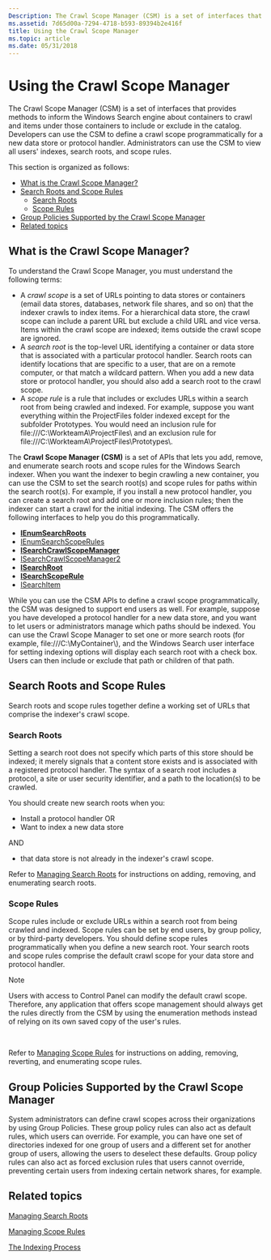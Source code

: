 ```yaml
---
Description: The Crawl Scope Manager (CSM) is a set of interfaces that provides methods to inform the Windows Search engine about containers to crawl and items under those containers to include or exclude in the catalog.
ms.assetid: 7d65d00a-7294-4718-b593-89394b2e416f
title: Using the Crawl Scope Manager
ms.topic: article
ms.date: 05/31/2018
---
```


# Using the Crawl Scope Manager

The Crawl Scope Manager (CSM) is a set of interfaces that provides methods to inform the Windows Search engine about containers to crawl and items under those containers to include or exclude in the catalog. Developers can use the CSM to define a crawl scope programmatically for a new data store or protocol handler. Administrators can use the CSM to view all users' indexes, search roots, and scope rules.

This section is organized as follows:

-   [What is the Crawl Scope Manager?](#what-is-the-crawl-scope-manager)
-   [Search Roots and Scope Rules](#search-roots-and-scope-rules)
    -   [Search Roots](#search-roots-and-scope-rules)
    -   [Scope Rules](#scope-rules)
-   [Group Policies Supported by the Crawl Scope Manager](#group-policies-supported-by-the-crawl-scope-manager)
-   [Related topics](#related-topics)

## What is the Crawl Scope Manager?

To understand the Crawl Scope Manager, you must understand the following terms:

-   A *crawl scope* is a set of URLs pointing to data stores or containers (email data stores, databases, network file shares, and so on) that the indexer crawls to index items. For a hierarchical data store, the crawl scope can include a parent URL but exclude a child URL and vice versa. Items within the crawl scope are indexed; items outside the crawl scope are ignored.
-   A *search root* is the top-level URL identifying a container or data store that is associated with a particular protocol handler. Search roots can identify locations that are specific to a user, that are on a remote computer, or that match a wildcard pattern. When you add a new data store or protocol handler, you should also add a search root to the crawl scope.
-   A *scope rule* is a rule that includes or excludes URLs within a search root from being crawled and indexed. For example, suppose you want everything within the ProjectFiles folder indexed except for the subfolder Prototypes. You would need an inclusion rule for file:///C:\\WorkteamA\\ProjectFiles\\ and an exclusion rule for file:///C:\\WorkteamA\\ProjectFiles\\Prototypes\\.

The **Crawl Scope Manager (CSM)** is a set of APIs that lets you add, remove, and enumerate search roots and scope rules for the Windows Search indexer. When you want the indexer to begin crawling a new container, you can use the CSM to set the search root(s) and scope rules for paths within the search root(s). For example, if you install a new protocol handler, you can create a search root and add one or more inclusion rules; then the indexer can start a crawl for the initial indexing. The CSM offers the following interfaces to help you do this programmatically.

-   [**IEnumSearchRoots**](/windows/desktop/api/Searchapi/nn-searchapi-ienumsearchroots)
-   [IEnumSearchScopeRules](/windows/win32/api/searchapi/nn-searchapi-ienumsearchscoperules)
-   [**ISearchCrawlScopeManager**](/windows/desktop/api/Searchapi/nn-searchapi-isearchcrawlscopemanager)
-   [ISearchCrawlScopeManager2](/windows/win32/api/searchapi/nn-searchapi-isearchcrawlscopemanager2)
-   [**ISearchRoot**](/windows/desktop/api/Searchapi/nn-searchapi-isearchroot)
-   [**ISearchScopeRule**](/windows/desktop/api/Searchapi/nn-searchapi-isearchscoperule)
-   [ISearchItem](./-search-isearchitem.md)

While you can use the CSM APIs to define a crawl scope programmatically, the CSM was designed to support end users as well. For example, suppose you have developed a protocol handler for a new data store, and you want to let users or administrators manage which paths should be indexed. You can use the Crawl Scope Manager to set one or more search roots (for example, file:///C:\\MyContainer\\), and the Windows Search user interface for setting indexing options will display each search root with a check box. Users can then include or exclude that path or children of that path.

## Search Roots and Scope Rules

Search roots and scope rules together define a working set of URLs that comprise the indexer's crawl scope.

### Search Roots

Setting a search root does not specify which parts of this store should be indexed; it merely signals that a content store exists and is associated with a registered protocol handler. The syntax of a search root includes a protocol, a site or user security identifier, and a path to the location(s) to be crawled.

You should create new search roots when you:

-   Install a protocol handler OR
-   Want to index a new data store

AND

-   that data store is not already in the indexer's crawl scope.

Refer to [Managing Search Roots](-search-3x-wds-extidx-csm-searchroots.md) for instructions on adding, removing, and enumerating search roots.

### Scope Rules

Scope rules include or exclude URLs within a search root from being crawled and indexed. Scope rules can be set by end users, by group policy, or by third-party developers. You should define scope rules programmatically when you define a new search root. Your search roots and scope rules comprise the default crawl scope for your data store and protocol handler.

> [!Note]  
> Users with access to Control Panel can modify the default crawl scope. Therefore, any application that offers scope management should always get the rules directly from the CSM by using the enumeration methods instead of relying on its own saved copy of the user's rules.

 

Refer to [Managing Scope Rules](-search-3x-wds-extidx-csm-scoperules.md) for instructions on adding, removing, reverting, and enumerating scope rules.

## Group Policies Supported by the Crawl Scope Manager

System administrators can define crawl scopes across their organizations by using Group Policies. These group policy rules can also act as default rules, which users can override. For example, you can have one set of directories indexed for one group of users and a different set for another group of users, allowing the users to deselect these defaults. Group policy rules can also act as forced exclusion rules that users cannot override, preventing certain users from indexing certain network shares, for example.

## Related topics

<dl> <dt>

[Managing Search Roots](-search-3x-wds-extidx-csm-searchroots.md)
</dt> <dt>

[Managing Scope Rules](-search-3x-wds-extidx-csm-scoperules.md)
</dt> <dt>

[The Indexing Process](-search-indexing-process-overview.md)
</dt> </dl>

 

 